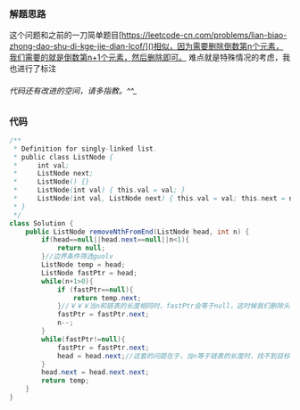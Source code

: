 ### 解题思路
这个问题和之前的一刀简单题目[https://leetcode-cn.com/problems/lian-biao-zhong-dao-shu-di-kge-jie-dian-lcof/]()相似，因为需要删除倒数第n个元素，我们需要的就是倒数第n+1个元素，然后删除即可。
难点就是特殊情况的考虑，我也进行了标注
###### 代码还有改进的空间，请多指教。^^_


### 代码

```java
/**
 * Definition for singly-linked list.
 * public class ListNode {
 *     int val;
 *     ListNode next;
 *     ListNode() {}
 *     ListNode(int val) { this.val = val; }
 *     ListNode(int val, ListNode next) { this.val = val; this.next = next; }
 * }
 */
class Solution {
    public ListNode removeNthFromEnd(ListNode head, int n) {
        if(head==null||head.next==null||n<1){
            return null;
        }//边界条件筛选guolv
        ListNode temp = head;
        ListNode fastPtr = head;
        while(n+1>0){
            if (fastPtr==null){
                return temp.next;
            }//￥￥￥当n和链表的长度相同时，fastPtr会等于null，这时候我们删除头结点即可￥￥￥
            fastPtr = fastPtr.next;
            n--;
        }
        while(fastPtr!=null){
            fastPtr = fastPtr.next;
            head = head.next;//这套的问题在于，当n等于链表的长度时，找不到目标
        }
        head.next = head.next.next;
        return temp;
    }
}
```